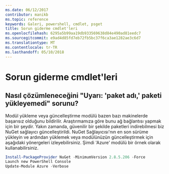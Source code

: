 ```yaml
---
ms.date: 06/12/2017
contributor: manikb
ms.topic: reference
keywords: Galeri, powershell, cmdlet, psget
title: Sorun giderme cmdlet'leri
ms.openlocfilehash: 6295a5b99aa19db933569638d84e490ad81eedc7
ms.sourcegitcommit: e9ad4d85fd7eb72fb5bc37f6ca3ae1282ae3c6d7
ms.translationtype: MT
ms.contentlocale: tr-TR
ms.lasthandoff: 05/10/2018
---
```

# <a name="troubleshooting-cmdlets"></a>Sorun giderme cmdlet'leri

## <a name="how-to-resolve-warning-package-your-package-name-failed-to-download-issue"></a>Nasıl çözümleneceğini "Uyarı: 'paket adı,' paketi yükleyemedi" sorunu?

Modül yükleme veya güncelleştirme modülü bazen bazı makinelerde başarısız olduğunu bildirilir.
Araştırmamıza göre bunu ağ bağlantısı yapmak için bir şeydir.
Yakın zamanda, güvenilir bir şekilde paketleri indirebilmesi biz NuGet sağlayıcı güncelleştirildi.
NuGet Sağlayıcısı'nın en son sürüme yükleyin ve ardından yüklemek veya modülünüzün güncelleştirmek için aşağıdaki yönergeleri izleyebilirsiniz.
Şimdi 'Azure' modülü bir örnek olarak kullanabilirsiniz.

```powershell
Install-PackageProvider NuGet -MinimumVersion 2.8.5.206 -Force
Launch new PowerShell Console
Update-Module Azure -Verbose
```